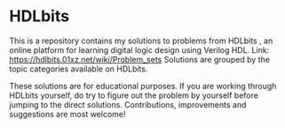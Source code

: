 # HDLbits
This is a  repository contains my solutions to problems from HDLbits , an online platform for learning digital logic design using Verilog HDL.
Link: https://hdlbits.01xz.net/wiki/Problem_sets
Solutions are grouped by the topic categories available on HDLbits.

These solutions are for educational purposes. If you are working through HDLbits yourself, do try to figure out the problem by yourself before jumping to the direct solutions. Contributions, improvements and suggestions are most welcome!
